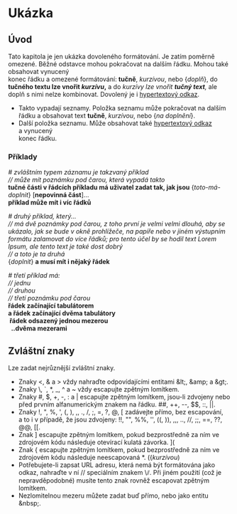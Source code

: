 <!--

Linux Kniha kouzel, kapitola Ukázka
Copyright (c) 2019 Singularis <singularis@volny.cz>

Toto dílo je dílem svobodné kultury; můžete ho šířit a modifikovat pod
podmínkami licence Creative Commons Attribution-ShareAlike 4.0 International
vydané neziskovou organizací Creative Commons. Text licence je přiložený
k tomuto projektu nebo ho můžete najít na webové adrese:

https://creativecommons.org/licenses/by-sa/4.0/

-->

# Ukázka

## Úvod
Tato kapitola je jen ukázka dovoleného formátování. Je zatím poměrně omezené.
Běžné odstavce mohou pokračovat na dalším řádku.
Mohou také obsahovat vynucený<br>konec řádku a omezené formátování:
**tučně**, *kurzívou*, nebo {*doplň*}, do **tučného textu lze vnořit *kurzívu*,**
a do *kurzívy lze vnořit **tučný text**,* ale doplň s nimi nelze kombinovat.
Dovolený je i [hypertextový odkaz](http://www.seznam.cz/).

* Takto vypadají seznamy.
Položka seznamu může pokračovat na dalším řádku a obsahovat text **tučně**, *kurzívou*, nebo {*na doplnění*}.
* Další položka seznamu. Může obsahovat také [hypertextový odkaz](http://www.seznam.cz/) a vynucený<br>konec řádku.

### Příklady

*# zvláštním typem záznamu je takzvaný příklad*<br>
*// může mít poznámku pod čarou, která vypadá takto*<br>
**tučné části v řádcích příkladu má uživatel zadat tak, jak jsou** {*toto-má-doplnit*} [**nepovinná část**]...<br>
**příklad může mít i víc řádků**

*# druhý příklad, který...*<br>
*// má dvě poznámky pod čarou, z toho první je velmi velmi dlouhá, aby se ukázalo, jak se bude v okně prohlížeče, na papíře nebo v jiném výstupním formátu zalamovat do více řádků; pro tento účel by se hodil text Lorem Ipsum, ale tento text je také dost dobrý*<br>
*// a toto je ta druhá*<br>
{*doplnit*} **a musí mít i nějaký řádek**

*# třetí příklad má:*<br>
*// jednu*<br>
*// druhou*<br>
*// třetí poznámku pod čarou*<br>
**<tab>řádek začínající tabulátorem**<br>
**<tab><tab>a řádek začínající dvěma tabulátory**<br>
**&nbsp;řádek odsazený jednou mezerou**<br>
**&nbsp;&nbsp;..dvěma mezerami**

## Zvláštní znaky

Lze zadat nejrůznější zvláštní znaky.

* Znaky &lt;, &amp; a &gt; vždy nahraďte odpovídajícími entitami &amp;lt;, &amp;amp; a &amp;gt;.
* Znaky \\, \`, \*, \_, \^ a \~ vždy escapujte zpětným lomítkem.
* Znaky #, $, +, -, : a | escapujte zpětným lomítkem, jsou-li zdvojeny nebo před prvním alfanumerickým znakem na řádku. \#\#, \+\+, \-\-, \$\$, \:\:, \|\|.
* Znaky !, ", %, ', (, ), ,, ., /, ;, =, ?, @, [ zadávejte přímo, bez escapování, a to i v případě, že jsou zdvojeny: !!, "", %%, '', ((, )), ,,, .., //, ;;, ==, ??, @@, [[.
* Znak ] escapujte zpětným lomítkem, pokud bezprostředně za ním ve zdrojovém kódu následuje otevírací kulatá závorka. \](
* Znak { escapujte zpětným lomítkem, pokud bezprostředně za ním ve zdrojovém kódu následuje neescapovaná \*. (\{*kurzívou*)
* Potřebujete-li zapsat URL adresu, která nemá být formátována jako odkaz, nahraďte v ní // speciálním znakem \⫽. Při jiném použití (což je nepravděpodobné) musíte tento znak rovněž escapovat zpětným lomítkem.
* Nezlomitelnou mezeru můžete zadat buď přímo, nebo jako entitu &amp;nbsp;.
